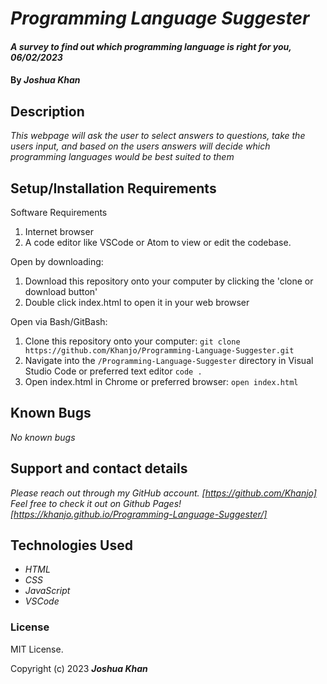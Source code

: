 # _Programming Language Suggester_

#### _A survey to find out which programming language is right for you, 06/02/2023_

#### By _**Joshua Khan**_

## Description

_This webpage will ask the user to select answers to questions, take the users input, and based on the users answers will decide which programming languages would be best suited to them_

## Setup/Installation Requirements

Software Requirements
1. Internet browser
2. A code editor like VSCode or Atom to view or edit the codebase.

Open by downloading:
1. Download this repository onto your computer by clicking the 'clone or download button'
2. Double click index.html to open it in your web browser

Open via Bash/GitBash:
1. Clone this repository onto your computer:
`git clone https://github.com/Khanjo/Programming-Language-Suggester.git`
2. Navigate into the `/Programming-Language-Suggester` directory in Visual Studio Code or preferred text editor
`code .`
3. Open index.html in Chrome or preferred browser:
`open index.html`

## Known Bugs

_No known bugs_

## Support and contact details

_Please reach out through my GitHub account. [https://github.com/Khanjo]_
_Feel free to check it out on Github Pages! [https://khanjo.github.io/Programming-Language-Suggester/]_

## Technologies Used

* _HTML_
* _CSS_
* _JavaScript_
* _VSCode_

### License

MIT License.

Copyright (c) 2023 **_Joshua Khan_**
